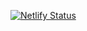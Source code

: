[![Netlify Status](https://api.netlify.com/api/v1/badges/3b964a28-580c-4429-aa55-045c7ef79125/deploy-status)](https://app.netlify.com/sites/lucasnemeth/deploys)
